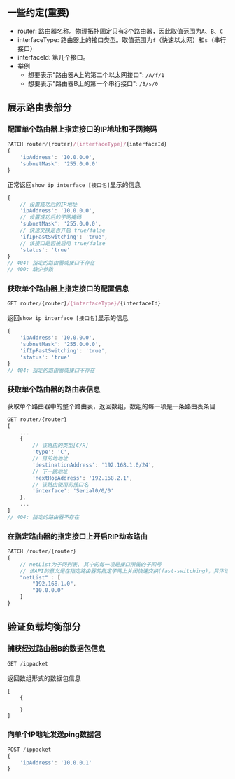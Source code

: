 #
## 一些约定(重要)
* router: 路由器名称。物理拓扑固定只有3个路由器，因此取值范围为`A`、`B`、`C`
* interfaceType: 路由器上的接口类型。取值范围为`f`（快速以太网）和`s`（串行接口）
* interfaceId: 第几个接口。
* 举例
  * 想要表示"路由器A上的第二个以太网接口": `/A/f/1`
  * 想要表示"路由器B上的第一个串行接口": `/B/s/0`

## 展示路由表部分
### 配置单个路由器上指定接口的IP地址和子网掩码
```js
PATCH router/{router}/{interfaceType}/{interfaceId}
{
    'ipAddress': '10.0.0.0',
    'subnetMask': '255.0.0.0'
}
```
正常返回`show ip interface [接口名]`显示的信息
```js
{
    // 设置成功后的IP地址
    'ipAddress': '10.0.0.0',
    // 设置成功后的子网掩码
    'subnetMask': '255.0.0.0',
    // 快速交换是否开启 true/false
    'ifIpFastSwitching': 'true',
    // 该接口是否被启用 true/false
    'status': 'true'
}
// 404: 指定的路由器或接口不存在
// 400: 缺少参数
```

### 获取单个路由器上指定接口的配置信息
```js
GET router/{router}/{interfaceType}/{interfaceId}
```
返回`show ip interface [接口名]`显示的信息
```js
{
    'ipAddress': '10.0.0.0',
    'subnetMask': '255.0.0.0',
    'ifIpFastSwitching': 'true',
    'status': 'true'
}
// 404: 指定的路由器或接口不存在
```

### 获取单个路由器的路由表信息
获取单个路由器中的整个路由表，返回数组，数组的每一项是一条路由表条目
```js
GET router/{router}
[
    ...
    {
        // 该路由的类型[C/R]
        'type': 'C',
        // 目的地地址
        'destinationAddress': '192.168.1.0/24',
        // 下一跳地址
        'nextHopAddress': '192.168.2.1',
        // 该路由使用的接口名
        'interface': 'Serial0/0/0'
    },
    ...
]
// 404: 指定的路由器不存在
```

### 在指定路由器的指定接口上开启RIP动态路由
```js
PATCH /router/{router}
{
    // netList为子网列表, 其中的每一项是接口所属的子网号
    // 该API的意义是在指定路由器的指定子网上关闭快速交换(fast-switching)，具体请参照实验二的1.pdf中的流程
    "netList" : [
        "192.168.1.0",
        "10.0.0.0"
    ]
}
```

## 验证负载均衡部分
### 捕获经过路由器B的数据包信息
```js
GET /ippacket
```
返回数组形式的数据包信息
```
[
    {

    }
]
```

### 向单个IP地址发送ping数据包
```js
POST /ippacket
{
    'ipAddress': '10.0.0.1'
}
```